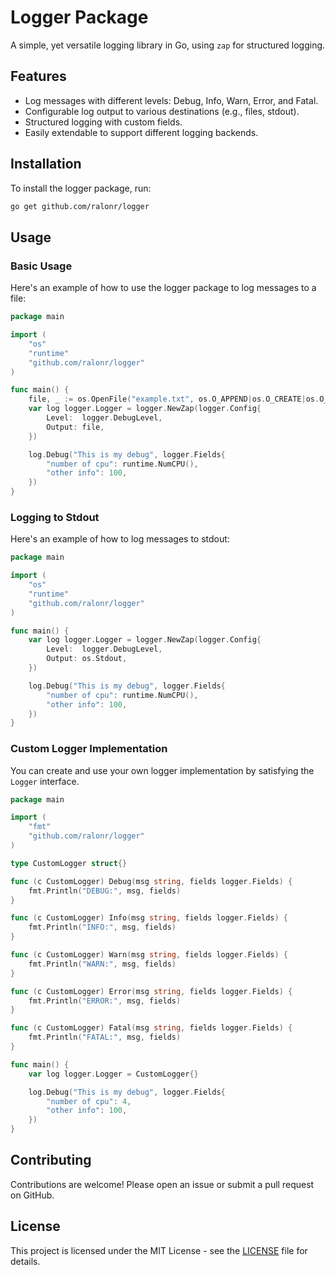 
# Logger Package

A simple, yet versatile logging library in Go, using `zap` for structured logging.

## Features

- Log messages with different levels: Debug, Info, Warn, Error, and Fatal.
- Configurable log output to various destinations (e.g., files, stdout).
- Structured logging with custom fields.
- Easily extendable to support different logging backends.

## Installation

To install the logger package, run:

```bash
go get github.com/ralonr/logger
```

## Usage

### Basic Usage

Here's an example of how to use the logger package to log messages to a file:

```go
package main

import (
    "os"
    "runtime"
    "github.com/ralonr/logger"
)

func main() {
    file, _ := os.OpenFile("example.txt", os.O_APPEND|os.O_CREATE|os.O_WRONLY, 0644)
    var log logger.Logger = logger.NewZap(logger.Config{
        Level:  logger.DebugLevel,
        Output: file,
    })

    log.Debug("This is my debug", logger.Fields{
        "number of cpu": runtime.NumCPU(),
        "other info": 100,
    })
}
```

### Logging to Stdout

Here's an example of how to log messages to stdout:

```go
package main

import (
    "os"
    "runtime"
    "github.com/ralonr/logger"
)

func main() {
    var log logger.Logger = logger.NewZap(logger.Config{
        Level:  logger.DebugLevel,
        Output: os.Stdout,
    })

    log.Debug("This is my debug", logger.Fields{
        "number of cpu": runtime.NumCPU(),
        "other info": 100,
    })
}
```

### Custom Logger Implementation

You can create and use your own logger implementation by satisfying the `Logger` interface.

```go
package main

import (
    "fmt"
    "github.com/ralonr/logger"
)

type CustomLogger struct{}

func (c CustomLogger) Debug(msg string, fields logger.Fields) {
    fmt.Println("DEBUG:", msg, fields)
}

func (c CustomLogger) Info(msg string, fields logger.Fields) {
    fmt.Println("INFO:", msg, fields)
}

func (c CustomLogger) Warn(msg string, fields logger.Fields) {
    fmt.Println("WARN:", msg, fields)
}

func (c CustomLogger) Error(msg string, fields logger.Fields) {
    fmt.Println("ERROR:", msg, fields)
}

func (c CustomLogger) Fatal(msg string, fields logger.Fields) {
    fmt.Println("FATAL:", msg, fields)
}

func main() {
    var log logger.Logger = CustomLogger{}

    log.Debug("This is my debug", logger.Fields{
        "number of cpu": 4,
        "other info": 100,
    })
}
```

## Contributing

Contributions are welcome! Please open an issue or submit a pull request on GitHub.

## License

This project is licensed under the MIT License - see the [LICENSE](LICENSE) file for details.
